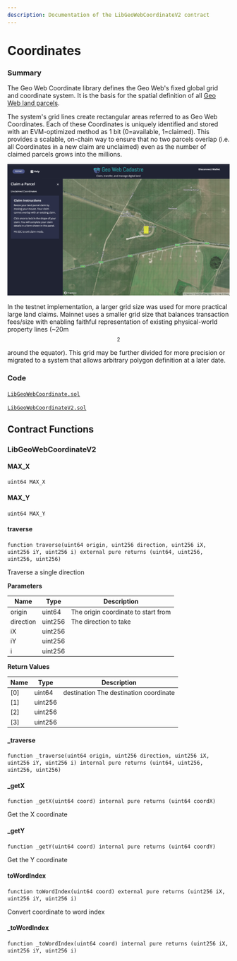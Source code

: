 ```yaml
---
description: Documentation of the LibGeoWebCoordinateV2 contract
---
```


# Coordinates

### Summary

The Geo Web Coordinate library defines the Geo Web's fixed global grid and coordinate system. It is the basis for the spatial definition of all [Geo Web land parcels](../../../../concepts/digital-land.md).

The system's grid lines create rectangular areas referred to as Geo Web Coordinates. Each of these Coordinates is uniquely identified and stored with an EVM-optimized method as 1 bit (0=available, 1=claimed). This provides a scalable, on-chain way to ensure that no two parcels overlap (i.e. all Coordinates in a new claim are unclaimed) even as the number of claimed parcels grows into the millions.

![A single Geo Web Coordinate (yellow rectangle) on testnet](<../../../../.gitbook/assets/Geo Web Coordinate.png>)

In the testnet implementation, a larger grid size was used for more practical large land claims. Mainnet uses a smaller grid size that balances transaction fees/size with enabling faithful representation of existing physical-world property lines (\~20m$$^2$$ around the equator). This grid may be further divided for more precision or migrated to a system that allows arbitrary polygon definition at a later date.

### Code

[`LibGeoWebCoordinate.sol`](https://github.com/Geo-Web-Project/core-contracts/blob/main/contracts/registry/libraries/LibGeoWebCoordinate.sol)

[`LibGeoWebCoordinateV2.sol`](https://github.com/Geo-Web-Project/core-contracts/blob/main/contracts/registry/libraries/LibGeoWebParcelV2.sol)

## Contract Functions

### LibGeoWebCoordinateV2

#### MAX\_X

```solidity
uint64 MAX_X
```

#### MAX\_Y

```solidity
uint64 MAX_Y
```

#### traverse

```solidity
function traverse(uint64 origin, uint256 direction, uint256 iX, uint256 iY, uint256 i) external pure returns (uint64, uint256, uint256, uint256)
```

Traverse a single direction

**Parameters**

| Name      | Type    | Description                         |
| --------- | ------- | ----------------------------------- |
| origin    | uint64  | The origin coordinate to start from |
| direction | uint256 | The direction to take               |
| iX        | uint256 |                                     |
| iY        | uint256 |                                     |
| i         | uint256 |                                     |

**Return Values**

| Name | Type    | Description                            |
| ---- | ------- | -------------------------------------- |
| \[0] | uint64  | destination The destination coordinate |
| \[1] | uint256 |                                        |
| \[2] | uint256 |                                        |
| \[3] | uint256 |                                        |

#### \_traverse

```solidity
function _traverse(uint64 origin, uint256 direction, uint256 iX, uint256 iY, uint256 i) internal pure returns (uint64, uint256, uint256, uint256)
```

#### \_getX

```solidity
function _getX(uint64 coord) internal pure returns (uint64 coordX)
```

Get the X coordinate

#### \_getY

```solidity
function _getY(uint64 coord) internal pure returns (uint64 coordY)
```

Get the Y coordinate

#### toWordIndex

```solidity
function toWordIndex(uint64 coord) external pure returns (uint256 iX, uint256 iY, uint256 i)
```

Convert coordinate to word index

#### \_toWordIndex

```solidity
function _toWordIndex(uint64 coord) internal pure returns (uint256 iX, uint256 iY, uint256 i)
```

